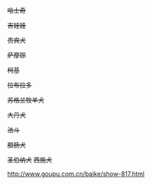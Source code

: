 ~~哈士奇~~

~~吉娃娃~~

~~贵宾犬~~

~~萨摩耶~~

~~柯基~~

~~拉布拉多~~

~~苏格兰牧羊犬~~

~~大丹犬~~

~~法斗~~

~~腊肠犬~~

~~圣伯纳犬~~
~~西施犬~~

http://www.goupu.com.cn/baike/show-817.html





